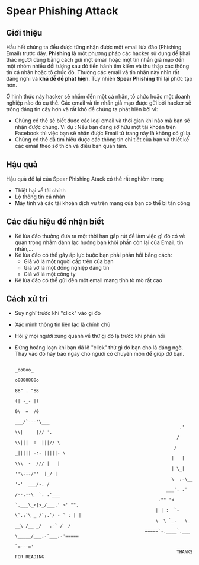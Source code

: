 # Spear Phishing Attack

## Giới thiệu
Hầu hết chúng ta đều được từng nhận được một email lừa đảo (Phishing Email) trước đây. **Phishing** là một phương pháp các hacker sử dụng để khai thác người dùng bằng cách gửi một email hoặc một tin nhắn giả mạo đến một nhóm nhiều đối tượng sau đó tiến hành tìm kiếm và thu thập các thông tin cá nhân hoặc tổ chức đó. Thường các email và tin nhắn này nhìn rất đáng nghi và **khá dễ để phát hiện**. Tuy nhiên **Spear Phishing** thì lại phức tạp hơn.

Ở hình thức này hacker sẽ nhắm đến một cá nhân, tổ chức hoặc một doanh nghiệp nào đó cụ thể. Các email và tin nhắn giả mạo được gửi bởi hacker sẽ trông đáng tin cậy hơn và rất khó để chúng ta phát hiện bởi vì:
- Chúng có thể sẽ biết được các loại email và thời gian khi nào mà bạn sẽ nhận được chúng. Ví dụ : Nếu bạn đang sở hữu một tài khoản trên Facebook thì việc bạn sẽ nhận được Email từ trang này là không có gì lạ.
- Chúng có thể đã tìm hiểu được các thông tin chỉ tiết của bạn và thiết kế các email theo sở thích và điều bạn quan tâm.

## Hậu quả
Hậu quả để lại của Spear Phishing Atack có thể rất nghiêm trọng
- Thiệt hại về tài chính
- Lộ thông tin cá nhân
- Máy tính và các tài khoản dịch vụ trên mạng của bạn có thể bị tấn công

## Các dấu hiệu để nhận biết
- Kẻ lừa đảo thường đưa ra một thời hạn gấp rút để làm việc gì đó có vẻ quan trọng nhằm đánh lạc hướng bạn khỏi phần còn lại của Email, tin nhắn,...
- Kẻ lừa đảo có thể gây áp lực buộc bạn phải phản hồi bằng cách:
  - Giả vờ là một người cấp trên của bạn
  - Giả vờ là một đồng nghiệp đáng tin
  - Giả vờ là một công ty
- Kẻ lừa đảo có thể gửi đến một email mang tính tò mò rất cao

## Cách xử trí
- Suy nghĩ trước khi "click" vào gì đó
- Xác minh thông tin liên lạc là chính chủ
- Hỏi ý mọi người xung quanh về thứ gì đó lạ trước khi phản hồi
- Đừng hoảng loạn khi bạn đã lỡ "click" thứ gì đó bạn cho là đáng ngờ. Thay vào đó hãy báo ngay cho người có chuyên môn để giúp đỡ bạn.

                                                                         _oo0oo_
                                                                        o8888888o
                                                                        88" . "88
                                                                        (| -_- |)
                                                                        0\  =  /0
                                                                      ___/`---'\___
                                                                    .' \\|     |// '.
                                                                   / \\|||  :  |||// \
                                                                  / _||||| -:- |||||- \
                                                                 |   | \\\  -  /// |   |
                                                                 | \_|  ''\---/''  |_/ |
                                                                 \  .-\__  '-'  ___/-. /
                                                               ___'. .'  /--.--\  `. .'___
                                                            ."" '<  `.___\_<|>_/___.' >' "".
                                                           | | :  `- \`.;`\ _ /`;.`/ - ` : | |
                                                           \  \ `_.   \_ __\ /__ _/   .-` /  /                                                  
                                                       =====`-.____`.___ \_____/___.-`___.-'=====
                                                                         `=---='
                                                                   THANKS FOR READING
